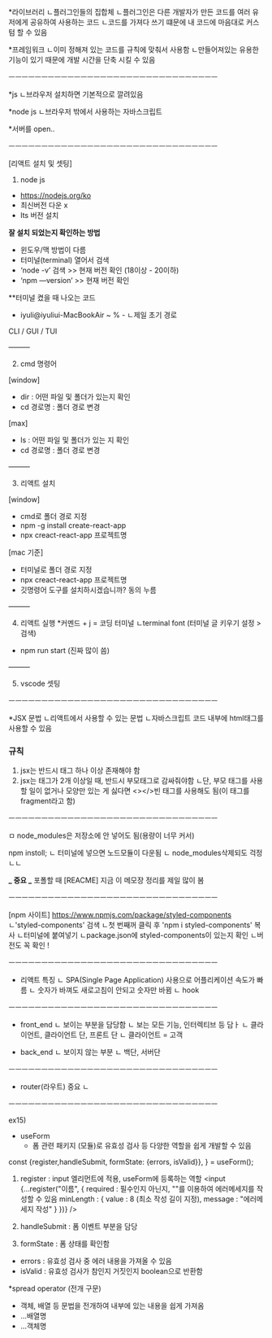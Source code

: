 \*라이브러리
ㄴ플러그인들의 집합체
ㄴ플러그인은 다른 개발자가 만든 코드를 여러 유저에게 공유하여 사용하는 코드
ㄴ코드를 가져다 쓰기 떄문에 내 코드에 마음대로 커스텀 할 수 있음

\*프레임워크
ㄴ이미 정해져 있는 코드를 규칙에 맞춰서 사용함
ㄴ만들어져있는 유용한 기능이 있기 때문에 개발 시간을 단축 시킬 수 있음

ㅡㅡㅡㅡㅡㅡㅡㅡㅡㅡㅡㅡㅡㅡㅡㅡㅡㅡㅡㅡㅡㅡㅡㅡㅡㅡㅡㅡㅡㅡㅡㅡ

\*js
ㄴ브라우저 설치하면 기본적으로 깔려있음

\*node js
ㄴ브라우저 밖에서 사용하는 자바스크립트

\*서버를 open..

ㅡㅡㅡㅡㅡㅡㅡㅡㅡㅡㅡㅡㅡㅡㅡㅡㅡㅡㅡㅡㅡㅡㅡㅡㅡㅡㅡㅡㅡㅡㅡㅡ

[리액트 설치 및 셋팅]

1. node js

- https://nodejs.org/ko
- 최신버전 다운 x
- lts 버전 설치

**잘 설치 되었는지 확인하는 방법**

- 윈도우/맥 방법이 다름
- 터미널(terminal) 열어서 검색
- ‘node -v’ 검색 >> 현재 버전 확인 (18이상 - 20이하)
- ‘npm —version’ >> 현재 버전 확인

\*\*터미널 켰을 때 나오는 코드

- iyuli@iyuliui-MacBookAir ~ % -
  ㄴ제일 초기 경로

CLI / GUI / TUI

———

2. cmd 명령어

[window]

- dir : 어떤 파일 및 폴더가 있는지 확인
- cd 경로명 : 폴더 경로 변경

[max]

- ls : 어떤 파일 및 폴더가 있는 지 확인
- cd 경로명 : 폴더 경로 변경

———

3. 리액트 설치

[window]

- cmd로 폴더 경로 지정
- npm -g install create-react-app
- npx creact-react-app 프로젝트명

[mac 기준]

- 터미널로 폴더 경로 지정
- npx creact-react-app 프로젝트명
- 깃명령어 도구를 설치하시겠습니까? 동의 누름

———

4. 리액트 실행 \*커멘드 + j = 코딩 터미널
   ㄴterminal font (터미널 글 키우기 설정 > 검색)

- npm run start (진짜 많이 씀)

———

5. vscode 셋팅

ㅡㅡㅡㅡㅡㅡㅡㅡㅡㅡㅡㅡㅡㅡㅡㅡㅡㅡㅡㅡㅡㅡㅡㅡㅡㅡㅡㅡㅡㅡㅡㅡ

\*JSX 문법
ㄴ리액트에서 사용할 수 있는 문법
ㄴ자바스크립트 코드 내부에 html태그를 사용할 수 있음

### 규칙

1. jsx는 반드시 태그 하나 이상 존재해야 함
2. jsx는 태그가 2개 이상일 때, 반드시 부모태그로 감싸줘야함
   ㄴ단, 부모 태그를 사용할 일이 없거나 모양만 있는 게 싫다면 <></>빈 태그를 사용해도 됨(이 태그를 fragment라고 함)

ㅡㅡㅡㅡㅡㅡㅡㅡㅡㅡㅡㅡㅡㅡㅡㅡㅡㅡㅡㅡㅡㅡㅡㅡㅡㅡㅡㅡㅡㅡㅡㅡ

ㅁ node_modules은 저장소에 안 넣어도 됨(용량이 너무 커서)

npm instoll;
ㄴ 터미널에 넣으면 노드모듈이 다운됨
ㄴ node_modules삭제되도 걱정 ㄴㄴ

**_ 중요 _**
포폴할 때 [REACME] 지금 이 메모장 정리를 제일 많이 봄

ㅡㅡㅡㅡㅡㅡㅡㅡㅡㅡㅡㅡㅡㅡㅡㅡㅡㅡㅡㅡㅡㅡㅡㅡㅡㅡㅡㅡㅡㅡㅡㅡ

[npm 사이트]
https://www.npmjs.com/package/styled-components
ㄴ'styled-components' 검색
ㄴ첫 번째꺼 클릭 후 'npm i styled-components' 복사
ㄴ터미널에 붙여넣기
ㄴpackage.json에 styled-components이 있는지 확인
ㄴ버전도 꼭 확인 !

ㅡㅡㅡㅡㅡㅡㅡㅡㅡㅡㅡㅡㅡㅡㅡㅡㅡㅡㅡㅡㅡㅡㅡㅡㅡㅡㅡㅡㅡㅡㅡㅡ

- 리액트 특징
  ㄴ SPA(Single Page Application) 사용으로 어플리케이션 속도가 빠름
  ㄴ 숫자가 바껴도 새로고침이 안되고 숫자만 바뀜
  ㄴ hook

ㅡㅡㅡㅡㅡㅡㅡㅡㅡㅡㅡㅡㅡㅡㅡㅡㅡㅡㅡㅡㅡㅡㅡㅡㅡㅡㅡㅡㅡㅡㅡㅡ

- front_end
  ㄴ 보이는 부분을 담당함
  ㄴ 보는 모든 기능, 인터렉티브 등 담ㅏ
  ㄴ 클라이언트, 클라이언트 단, 프론트 단
  ㄴ 클라이언트 = 고객

- back_end
  ㄴ 보이지 않는 부분
  ㄴ 백단, 서버단

ㅡㅡㅡㅡㅡㅡㅡㅡㅡㅡㅡㅡㅡㅡㅡㅡㅡㅡㅡㅡㅡㅡㅡㅡㅡㅡㅡㅡㅡㅡㅡㅡ

- router(라우트) 중요
  ㄴ

ㅡㅡㅡㅡㅡㅡㅡㅡㅡㅡㅡㅡㅡㅡㅡㅡㅡㅡㅡㅡㅡㅡㅡㅡㅡㅡㅡㅡㅡㅡㅡㅡ

ex15)

- useForm
  - 폼 관련 패키지 (모듈)로 유효성 검사 등 다양한 역할을 쉽게 개발할 수 있음

const {register,handleSubmit, formState: {errors, isValid}}, } = useForm();

1. register : input 엘리먼트에 적용, useForm에 등록하는 역할
   <input {...register("이름", {
   required : 필수인지 아닌지, ""를 이용하여 에러메세지를 작성할 수 있음
   minLength : {
   value : 8 (최소 작성 길이 지정),
   message : "에러메세지 작성"
   }
   })} />
2. handleSubmit : 폼 이벤트 부분을 담당

3. formState : 폼 상태를 확인함

- errors : 유효성 검사 중 에러 내용을 가져올 수 있음
- isValid : 유효성 검사가 참인지 거짓인지 boolean으로 반환함

\*spread operator (전개 구문)

- 객체, 배열 등 문법을 전개하여 내부에 있는 내용을 쉽게 가져옴
- ...배열명
- ...객체명
